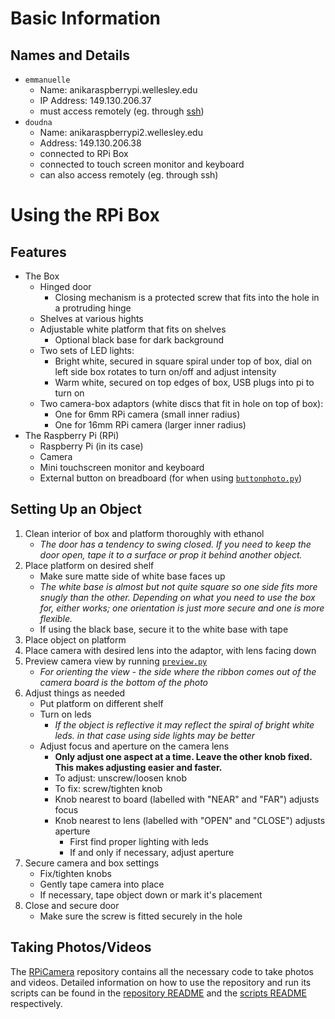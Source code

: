 # Basic Information

## Names and Details
- `emmanuelle`
    - Name: anikaraspberrypi.wellesley.edu
    - IP Address: 149.130.206.37
    - must access remotely (eg. through [ssh](https://www.raspberrypi.com/documentation/computers/remote-access.html#ssh))
- `doudna`
    - Name: anikaraspberrypi2.wellesley.edu
    - Address: 149.130.206.38    
    - connected to RPi Box
    - connected to touch screen monitor and keyboard
    - can also access remotely (eg. through ssh)

# Using the RPi Box

## Features
 - The Box
    - Hinged door
        - Closing mechanism is a protected screw that fits into the hole in a protruding hinge
    - Shelves at various hights
    - Adjustable white platform that fits on shelves
        - Optional black base for dark background
    - Two sets of LED lights:
        - Bright white, secured in square spiral under top of box, dial on left side box rotates to turn on/off and adjust intensity
        - Warm white, secured on top edges of box, USB plugs into pi to turn on
    - Two camera-box adaptors (white discs that fit in hole on top of box):
        - One for 6mm RPi camera (small inner radius)
        - One for 16mm RPi camera (larger inner radius)
- The Raspberry Pi (RPi)
    - Raspberry Pi (in its case)
    - Camera
    - Mini touchscreen monitor and keyboard
    - External button on breadboard (for when using [`buttonphoto.py`](https://github.com/Klepac-Ceraj-Lab/RPiCamera/tree/main/scripts#buttonphoto))

## Setting Up an Object
1. Clean interior of box and platform thoroughly with ethanol
    - *The door has a tendency to swing closed. If you need to keep the door open, tape it to a surface or prop it behind another object.*
2. Place platform on desired shelf
    - Make sure matte side of white base faces up
    - *The white base is almost but not quite square so one side fits more snugly than the other. Depending on what you need to use the box for, either works; one orientation is just more secure and one is more flexible.*
    - If using the black base, secure it to the white base with tape
3. Place object on platform
4. Place camera with desired lens into the adaptor, with lens facing down
5. Preview camera view by running [`preview.py`](https://github.com/Klepac-Ceraj-Lab/RPiCamera/tree/main/scripts#preview)
    - *For orienting the view - the side where the ribbon comes out of the camera board is the bottom of the photo*
6. Adjust things as needed
    - Put platform on different shelf
    - Turn on leds
        - *If the object is reflective it may reflect the spiral of bright white leds. in that case using side lights may be better*
    - Adjust focus and aperture on the camera lens
        - **Only adjust one aspect at a time. Leave the other knob fixed. This makes adjusting easier and faster.**
        - To adjust: unscrew/loosen knob
        - To fix: screw/tighten knob
        - Knob nearest to board (labelled with "NEAR" and "FAR") adjusts focus
        - Knob nearest to lens (labelled with "OPEN" and "CLOSE") adjusts aperture
            - First find proper lighting with leds
            - If and only if necessary, adjust aperture
7. Secure camera and box settings
    - Fix/tighten knobs
    - Gently tape camera into place
    - If necessary, tape object down or mark it's placement
8. Close and secure door
    - Make sure the screw is fitted securely in the hole

## Taking Photos/Videos

The [RPiCamera](https://github.com/Klepac-Ceraj-Lab/RPiCamera) repository contains all the necessary code to take photos and videos.
Detailed information on how to use the repository and run its scripts can be found in the [repository README](https://github.com/Klepac-Ceraj-Lab/RPiCamera/blob/main/README.md) and the [scripts README](https://github.com/Klepac-Ceraj-Lab/RPiCamera/blob/main/scripts/README.md) respectively.

